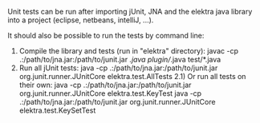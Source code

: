 Unit tests can be run after importing jUnit, JNA and the elektra java library into a project (eclipse, netbeans, intelliJ, ...).

It should also be possible to run the tests by command line:
1) Compile the library and tests (run in "elektra" directory):
	javac -cp .:/path/to/jna.jar:/path/to/junit.jar *.java plugin/*.java test/*.java
2) Run all jUnit tests:
	java -cp .:/path/to/jna.jar:/path/to/junit.jar org.junit.runner.JUnitCore elektra.test.AllTests
2.1) Or run all tests on their own:
	java -cp .:/path/to/jna.jar:/path/to/junit.jar org.junit.runner.JUnitCore elektra.test.KeyTest
	java -cp .:/path/to/jna.jar:/path/to/junit.jar org.junit.runner.JUnitCore elektra.test.KeySetTest